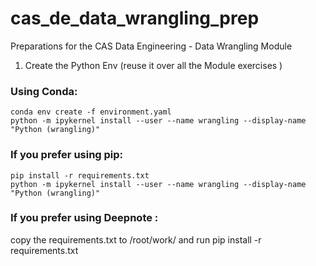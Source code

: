 # cas_de_data_wrangling_prep
Preparations for the CAS Data Engineering - Data Wrangling Module
1. Create the Python Env (reuse it over all the Module exercises )
### Using Conda:
```
conda env create -f environment.yaml
python -m ipykernel install --user --name wrangling --display-name "Python (wrangling)"
```


### If you prefer using pip:
```
pip install -r requirements.txt
python -m ipykernel install --user --name wrangling --display-name "Python (wrangling)"
```


### If you prefer using Deepnote :
copy the requirements.txt to /root/work/ and run pip install -r requirements.txt
